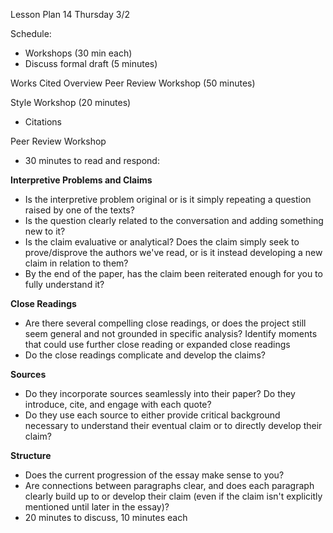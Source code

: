 Lesson Plan 14
Thursday 3/2

Schedule:
- Workshops (30 min each)
- Discuss formal draft (5 minutes)

Works Cited Overview
Peer Review Workshop (50 minutes)

Style Workshop (20 minutes)
- Citations

Peer Review Workshop
- 30 minutes to read and respond:

**Interpretive Problems and Claims**   
  - Is the interpretive problem original or is it simply repeating a question raised by one of the texts?
  - Is the question clearly related to the conversation and adding something new to it?
  - Is the claim evaluative or analytical? Does the claim simply seek to prove/disprove the authors we've read, or is it instead developing a new claim in relation to them?
  - By the end of the paper, has the claim been reiterated enough for you to fully understand it?   

**Close Readings**   
  - Are there several compelling close readings, or does the project still seem general and not grounded in specific analysis? Identify moments that could use further close reading or expanded close readings
  - Do the close readings complicate and develop the claims?

**Sources**   
  - Do they incorporate sources seamlessly into their paper? Do they introduce, cite, and engage with each quote?
  - Do they use each source to either provide critical background necessary to understand their eventual claim or to directly develop their claim?

**Structure**   
  - Does the current progression of the essay make sense to you?
  - Are connections between paragraphs clear, and does each paragraph clearly build up to or develop their claim (even if the claim isn't explicitly mentioned until later in the essay)?
- 20 minutes to discuss, 10 minutes each
